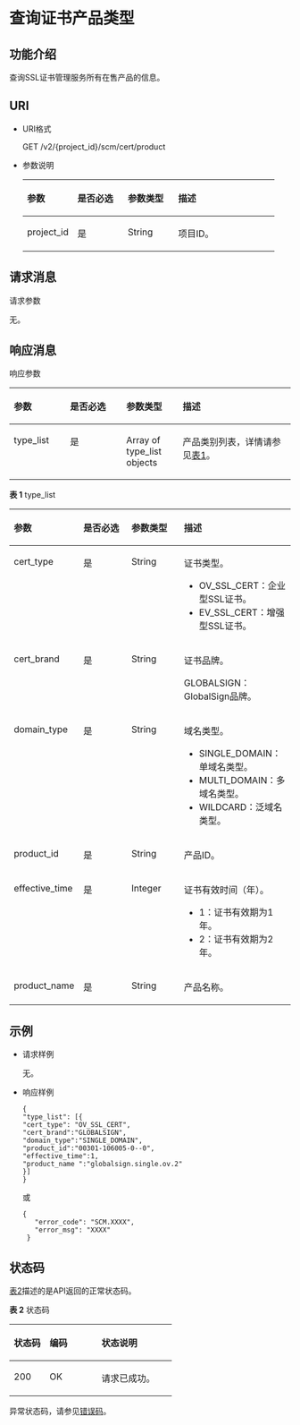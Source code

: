 # 查询证书产品类型<a name="scm_02_0018"></a>

## 功能介绍<a name="zh-cn_topic_0000001123154067_s1731a14fb0144c79bf0fa90c694f34f7"></a>

查询SSL证书管理服务所有在售产品的信息。

## URI<a name="zh-cn_topic_0000001123154067_se70c3e5518a04f60b06032524dddfef4"></a>

-   URI格式

    GET /v2/\{project\_id\}/scm/cert/product

-   参数说明

    <a name="zh-cn_topic_0000001123154067_t982da1e0196d4ec1a28d1fbff2cc8191"></a>
    <table><thead align="left"><tr id="zh-cn_topic_0000001123154067_r6e963322c1e740d181726d2f0e91df5a"><th class="cellrowborder" valign="top" width="20%" id="mcps1.1.5.1.1"><p id="zh-cn_topic_0000001123154067_a3b5bbe5a7f644fd3a74cecbfb3f7ed60"><a name="zh-cn_topic_0000001123154067_a3b5bbe5a7f644fd3a74cecbfb3f7ed60"></a><a name="zh-cn_topic_0000001123154067_a3b5bbe5a7f644fd3a74cecbfb3f7ed60"></a>参数</p>
    </th>
    <th class="cellrowborder" valign="top" width="20%" id="mcps1.1.5.1.2"><p id="zh-cn_topic_0000001123154067_p99351248144012"><a name="zh-cn_topic_0000001123154067_p99351248144012"></a><a name="zh-cn_topic_0000001123154067_p99351248144012"></a>是否必选</p>
    </th>
    <th class="cellrowborder" valign="top" width="20%" id="mcps1.1.5.1.3"><p id="zh-cn_topic_0000001123154067_p2072920430406"><a name="zh-cn_topic_0000001123154067_p2072920430406"></a><a name="zh-cn_topic_0000001123154067_p2072920430406"></a>参数类型</p>
    </th>
    <th class="cellrowborder" valign="top" width="40%" id="mcps1.1.5.1.4"><p id="zh-cn_topic_0000001123154067_a6bb6f1fe56a2454982832e8d56d354d8"><a name="zh-cn_topic_0000001123154067_a6bb6f1fe56a2454982832e8d56d354d8"></a><a name="zh-cn_topic_0000001123154067_a6bb6f1fe56a2454982832e8d56d354d8"></a>描述</p>
    </th>
    </tr>
    </thead>
    <tbody><tr id="zh-cn_topic_0000001123154067_r69bf37b65d3f446eab7b3f4d1b2fcec0"><td class="cellrowborder" valign="top" width="20%" headers="mcps1.1.5.1.1 "><p id="zh-cn_topic_0000001123154067_ae42d73592f58424ea93a11e52d2478dd"><a name="zh-cn_topic_0000001123154067_ae42d73592f58424ea93a11e52d2478dd"></a><a name="zh-cn_topic_0000001123154067_ae42d73592f58424ea93a11e52d2478dd"></a>project_id</p>
    </td>
    <td class="cellrowborder" valign="top" width="20%" headers="mcps1.1.5.1.2 "><p id="zh-cn_topic_0000001123154067_p3935348154016"><a name="zh-cn_topic_0000001123154067_p3935348154016"></a><a name="zh-cn_topic_0000001123154067_p3935348154016"></a>是</p>
    </td>
    <td class="cellrowborder" valign="top" width="20%" headers="mcps1.1.5.1.3 "><p id="zh-cn_topic_0000001123154067_p47291843164012"><a name="zh-cn_topic_0000001123154067_p47291843164012"></a><a name="zh-cn_topic_0000001123154067_p47291843164012"></a>String</p>
    </td>
    <td class="cellrowborder" valign="top" width="40%" headers="mcps1.1.5.1.4 "><p id="zh-cn_topic_0000001123154067_a1314869d2dc147b38461e037d622f7b4"><a name="zh-cn_topic_0000001123154067_a1314869d2dc147b38461e037d622f7b4"></a><a name="zh-cn_topic_0000001123154067_a1314869d2dc147b38461e037d622f7b4"></a>项目ID。</p>
    </td>
    </tr>
    </tbody>
    </table>


## 请求消息<a name="zh-cn_topic_0000001123154067_seb7b7901701247fab30a59b76f1c7f93"></a>

请求参数

无。

## 响应消息<a name="zh-cn_topic_0000001123154067_sfadd53a5f4714e8f87811818d62d0296"></a>

响应参数

<a name="zh-cn_topic_0000001123154067_t98d238e10953421e84a073707024c329"></a>
<table><thead align="left"><tr id="zh-cn_topic_0000001123154067_r144a2c52c5054c6d9243eb2ef3875a21"><th class="cellrowborder" valign="top" width="20%" id="mcps1.1.5.1.1"><p id="zh-cn_topic_0000001123154067_a9156e0b03f054d4e8547e0787f88a51b"><a name="zh-cn_topic_0000001123154067_a9156e0b03f054d4e8547e0787f88a51b"></a><a name="zh-cn_topic_0000001123154067_a9156e0b03f054d4e8547e0787f88a51b"></a>参数</p>
</th>
<th class="cellrowborder" valign="top" width="20%" id="mcps1.1.5.1.2"><p id="zh-cn_topic_0000001123154067_p95061244153613"><a name="zh-cn_topic_0000001123154067_p95061244153613"></a><a name="zh-cn_topic_0000001123154067_p95061244153613"></a>是否必选</p>
</th>
<th class="cellrowborder" valign="top" width="20%" id="mcps1.1.5.1.3"><p id="zh-cn_topic_0000001123154067_p19541134119361"><a name="zh-cn_topic_0000001123154067_p19541134119361"></a><a name="zh-cn_topic_0000001123154067_p19541134119361"></a>参数类型</p>
</th>
<th class="cellrowborder" valign="top" width="40%" id="mcps1.1.5.1.4"><p id="zh-cn_topic_0000001123154067_a0097000016b14857972b7929bcaaa038"><a name="zh-cn_topic_0000001123154067_a0097000016b14857972b7929bcaaa038"></a><a name="zh-cn_topic_0000001123154067_a0097000016b14857972b7929bcaaa038"></a>描述</p>
</th>
</tr>
</thead>
<tbody><tr id="zh-cn_topic_0000001123154067_r3c4af7b36e9240d197ab56255e37b83c"><td class="cellrowborder" valign="top" width="20%" headers="mcps1.1.5.1.1 "><p id="zh-cn_topic_0000001123154067_p1696419386374"><a name="zh-cn_topic_0000001123154067_p1696419386374"></a><a name="zh-cn_topic_0000001123154067_p1696419386374"></a>type_list</p>
</td>
<td class="cellrowborder" valign="top" width="20%" headers="mcps1.1.5.1.2 "><p id="zh-cn_topic_0000001123154067_p19506164463618"><a name="zh-cn_topic_0000001123154067_p19506164463618"></a><a name="zh-cn_topic_0000001123154067_p19506164463618"></a>是</p>
</td>
<td class="cellrowborder" valign="top" width="20%" headers="mcps1.1.5.1.3 "><p id="zh-cn_topic_0000001123154067_p7541541133611"><a name="zh-cn_topic_0000001123154067_p7541541133611"></a><a name="zh-cn_topic_0000001123154067_p7541541133611"></a>Array of type_list objects</p>
</td>
<td class="cellrowborder" valign="top" width="40%" headers="mcps1.1.5.1.4 "><p id="zh-cn_topic_0000001123154067_p33891398102713"><a name="zh-cn_topic_0000001123154067_p33891398102713"></a><a name="zh-cn_topic_0000001123154067_p33891398102713"></a>产品类别列表，详情请参见<a href="#zh-cn_topic_0000001123154067_table4834914203815">表1</a>。</p>
</td>
</tr>
</tbody>
</table>

**表 1**  type\_list

<a name="zh-cn_topic_0000001123154067_table4834914203815"></a>
<table><thead align="left"><tr id="zh-cn_topic_0000001123154067_row17835201419389"><th class="cellrowborder" valign="top" width="20%" id="mcps1.2.5.1.1"><p id="zh-cn_topic_0000001123154067_p147792914382"><a name="zh-cn_topic_0000001123154067_p147792914382"></a><a name="zh-cn_topic_0000001123154067_p147792914382"></a>参数</p>
</th>
<th class="cellrowborder" valign="top" width="20%" id="mcps1.2.5.1.2"><p id="zh-cn_topic_0000001123154067_p5477329193814"><a name="zh-cn_topic_0000001123154067_p5477329193814"></a><a name="zh-cn_topic_0000001123154067_p5477329193814"></a>是否必选</p>
</th>
<th class="cellrowborder" valign="top" width="20%" id="mcps1.2.5.1.3"><p id="zh-cn_topic_0000001123154067_p17477129143815"><a name="zh-cn_topic_0000001123154067_p17477129143815"></a><a name="zh-cn_topic_0000001123154067_p17477129143815"></a>参数类型</p>
</th>
<th class="cellrowborder" valign="top" width="40%" id="mcps1.2.5.1.4"><p id="zh-cn_topic_0000001123154067_p134778296388"><a name="zh-cn_topic_0000001123154067_p134778296388"></a><a name="zh-cn_topic_0000001123154067_p134778296388"></a>描述</p>
</th>
</tr>
</thead>
<tbody><tr id="zh-cn_topic_0000001123154067_row17835314153813"><td class="cellrowborder" valign="top" width="20%" headers="mcps1.2.5.1.1 "><p id="zh-cn_topic_0000001123154067_p15477102973816"><a name="zh-cn_topic_0000001123154067_p15477102973816"></a><a name="zh-cn_topic_0000001123154067_p15477102973816"></a>cert_type</p>
</td>
<td class="cellrowborder" valign="top" width="20%" headers="mcps1.2.5.1.2 "><p id="zh-cn_topic_0000001123154067_p547742983814"><a name="zh-cn_topic_0000001123154067_p547742983814"></a><a name="zh-cn_topic_0000001123154067_p547742983814"></a>是</p>
</td>
<td class="cellrowborder" valign="top" width="20%" headers="mcps1.2.5.1.3 "><p id="zh-cn_topic_0000001123154067_p19477182963812"><a name="zh-cn_topic_0000001123154067_p19477182963812"></a><a name="zh-cn_topic_0000001123154067_p19477182963812"></a>String</p>
</td>
<td class="cellrowborder" valign="top" width="40%" headers="mcps1.2.5.1.4 "><p id="zh-cn_topic_0000001123154067_p047742963816"><a name="zh-cn_topic_0000001123154067_p047742963816"></a><a name="zh-cn_topic_0000001123154067_p047742963816"></a>证书类型。</p>
<a name="zh-cn_topic_0000001123154067_ul18477829203818"></a><a name="zh-cn_topic_0000001123154067_ul18477829203818"></a><ul id="zh-cn_topic_0000001123154067_ul18477829203818"><li>OV_SSL_CERT：企业型SSL证书。</li><li>EV_SSL_CERT：增强型SSL证书。</li></ul>
</td>
</tr>
<tr id="zh-cn_topic_0000001123154067_row5835101493814"><td class="cellrowborder" valign="top" width="20%" headers="mcps1.2.5.1.1 "><p id="zh-cn_topic_0000001123154067_p17478152917381"><a name="zh-cn_topic_0000001123154067_p17478152917381"></a><a name="zh-cn_topic_0000001123154067_p17478152917381"></a>cert_brand</p>
</td>
<td class="cellrowborder" valign="top" width="20%" headers="mcps1.2.5.1.2 "><p id="zh-cn_topic_0000001123154067_p64781129113816"><a name="zh-cn_topic_0000001123154067_p64781129113816"></a><a name="zh-cn_topic_0000001123154067_p64781129113816"></a>是</p>
</td>
<td class="cellrowborder" valign="top" width="20%" headers="mcps1.2.5.1.3 "><p id="zh-cn_topic_0000001123154067_p1347852933816"><a name="zh-cn_topic_0000001123154067_p1347852933816"></a><a name="zh-cn_topic_0000001123154067_p1347852933816"></a>String</p>
</td>
<td class="cellrowborder" valign="top" width="40%" headers="mcps1.2.5.1.4 "><p id="zh-cn_topic_0000001123154067_p2478129123810"><a name="zh-cn_topic_0000001123154067_p2478129123810"></a><a name="zh-cn_topic_0000001123154067_p2478129123810"></a>证书品牌。</p>
<p id="zh-cn_topic_0000001123154067_p204784298387"><a name="zh-cn_topic_0000001123154067_p204784298387"></a><a name="zh-cn_topic_0000001123154067_p204784298387"></a>GLOBALSIGN：GlobalSign品牌。</p>
</td>
</tr>
<tr id="zh-cn_topic_0000001123154067_row148351414123813"><td class="cellrowborder" valign="top" width="20%" headers="mcps1.2.5.1.1 "><p id="zh-cn_topic_0000001123154067_p10478192983818"><a name="zh-cn_topic_0000001123154067_p10478192983818"></a><a name="zh-cn_topic_0000001123154067_p10478192983818"></a>domain_type</p>
</td>
<td class="cellrowborder" valign="top" width="20%" headers="mcps1.2.5.1.2 "><p id="zh-cn_topic_0000001123154067_p1947810294388"><a name="zh-cn_topic_0000001123154067_p1947810294388"></a><a name="zh-cn_topic_0000001123154067_p1947810294388"></a>是</p>
</td>
<td class="cellrowborder" valign="top" width="20%" headers="mcps1.2.5.1.3 "><p id="zh-cn_topic_0000001123154067_p8478162918381"><a name="zh-cn_topic_0000001123154067_p8478162918381"></a><a name="zh-cn_topic_0000001123154067_p8478162918381"></a>String</p>
</td>
<td class="cellrowborder" valign="top" width="40%" headers="mcps1.2.5.1.4 "><p id="zh-cn_topic_0000001123154067_p6478929133813"><a name="zh-cn_topic_0000001123154067_p6478929133813"></a><a name="zh-cn_topic_0000001123154067_p6478929133813"></a>域名类型。</p>
<a name="zh-cn_topic_0000001123154067_ul14478429163810"></a><a name="zh-cn_topic_0000001123154067_ul14478429163810"></a><ul id="zh-cn_topic_0000001123154067_ul14478429163810"><li>SINGLE_DOMAIN：单域名类型。</li><li>MULTI_DOMAIN：多域名类型。</li><li>WILDCARD：泛域名类型。</li></ul>
</td>
</tr>
<tr id="zh-cn_topic_0000001123154067_row19835171418383"><td class="cellrowborder" valign="top" width="20%" headers="mcps1.2.5.1.1 "><p id="zh-cn_topic_0000001123154067_p144795294387"><a name="zh-cn_topic_0000001123154067_p144795294387"></a><a name="zh-cn_topic_0000001123154067_p144795294387"></a>product_id</p>
</td>
<td class="cellrowborder" valign="top" width="20%" headers="mcps1.2.5.1.2 "><p id="zh-cn_topic_0000001123154067_p347942916389"><a name="zh-cn_topic_0000001123154067_p347942916389"></a><a name="zh-cn_topic_0000001123154067_p347942916389"></a>是</p>
</td>
<td class="cellrowborder" valign="top" width="20%" headers="mcps1.2.5.1.3 "><p id="zh-cn_topic_0000001123154067_p114795294388"><a name="zh-cn_topic_0000001123154067_p114795294388"></a><a name="zh-cn_topic_0000001123154067_p114795294388"></a>String</p>
</td>
<td class="cellrowborder" valign="top" width="40%" headers="mcps1.2.5.1.4 "><p id="zh-cn_topic_0000001123154067_p747920299386"><a name="zh-cn_topic_0000001123154067_p747920299386"></a><a name="zh-cn_topic_0000001123154067_p747920299386"></a>产品ID。</p>
</td>
</tr>
<tr id="zh-cn_topic_0000001123154067_row283601433811"><td class="cellrowborder" valign="top" width="20%" headers="mcps1.2.5.1.1 "><p id="zh-cn_topic_0000001123154067_p12479202963818"><a name="zh-cn_topic_0000001123154067_p12479202963818"></a><a name="zh-cn_topic_0000001123154067_p12479202963818"></a>effective_time</p>
</td>
<td class="cellrowborder" valign="top" width="20%" headers="mcps1.2.5.1.2 "><p id="zh-cn_topic_0000001123154067_p74791629163811"><a name="zh-cn_topic_0000001123154067_p74791629163811"></a><a name="zh-cn_topic_0000001123154067_p74791629163811"></a>是</p>
</td>
<td class="cellrowborder" valign="top" width="20%" headers="mcps1.2.5.1.3 "><p id="zh-cn_topic_0000001123154067_p1147912293386"><a name="zh-cn_topic_0000001123154067_p1147912293386"></a><a name="zh-cn_topic_0000001123154067_p1147912293386"></a>Integer</p>
</td>
<td class="cellrowborder" valign="top" width="40%" headers="mcps1.2.5.1.4 "><p id="zh-cn_topic_0000001123154067_p204796297383"><a name="zh-cn_topic_0000001123154067_p204796297383"></a><a name="zh-cn_topic_0000001123154067_p204796297383"></a>证书有效时间（年）。</p>
<a name="zh-cn_topic_0000001123154067_ul11479229103819"></a><a name="zh-cn_topic_0000001123154067_ul11479229103819"></a><ul id="zh-cn_topic_0000001123154067_ul11479229103819"><li>1：证书有效期为1年。</li><li>2：证书有效期为2年。</li></ul>
</td>
</tr>
<tr id="zh-cn_topic_0000001123154067_row28366140385"><td class="cellrowborder" valign="top" width="20%" headers="mcps1.2.5.1.1 "><p id="zh-cn_topic_0000001123154067_p347912911383"><a name="zh-cn_topic_0000001123154067_p347912911383"></a><a name="zh-cn_topic_0000001123154067_p347912911383"></a>product_name</p>
</td>
<td class="cellrowborder" valign="top" width="20%" headers="mcps1.2.5.1.2 "><p id="zh-cn_topic_0000001123154067_p18479122973818"><a name="zh-cn_topic_0000001123154067_p18479122973818"></a><a name="zh-cn_topic_0000001123154067_p18479122973818"></a>是</p>
</td>
<td class="cellrowborder" valign="top" width="20%" headers="mcps1.2.5.1.3 "><p id="zh-cn_topic_0000001123154067_p1547919291386"><a name="zh-cn_topic_0000001123154067_p1547919291386"></a><a name="zh-cn_topic_0000001123154067_p1547919291386"></a>String</p>
</td>
<td class="cellrowborder" valign="top" width="40%" headers="mcps1.2.5.1.4 "><p id="zh-cn_topic_0000001123154067_p147922920382"><a name="zh-cn_topic_0000001123154067_p147922920382"></a><a name="zh-cn_topic_0000001123154067_p147922920382"></a>产品名称。</p>
</td>
</tr>
</tbody>
</table>

## 示例<a name="zh-cn_topic_0000001123154067_section916185511014"></a>

-   请求样例

    无。

-   响应样例

    ```
    { 
    "type_list": [{
    "cert_type": "OV_SSL_CERT",
    "cert_brand":"GLOBALSIGN",
    "domain_type":"SINGLE_DOMAIN",
    "product_id":"00301-106005-0--0",
    "effective_time":1,
    "product_name ":"globalsign.single.ov.2"
    }]
    }
    ```

    或

    ```
    { 
       "error_code": "SCM.XXXX",  
       "error_msg": "XXXX"   
     }
    ```


## 状态码<a name="zh-cn_topic_0000001123154067_section3454223421"></a>

[表2](#zh-cn_topic_0000001123154067_scm_02_0014_zh-cn_topic_0079615001_table20596071)描述的是API返回的正常状态码。

**表 2**  状态码

<a name="zh-cn_topic_0000001123154067_scm_02_0014_zh-cn_topic_0079615001_table20596071"></a>
<table><thead align="left"><tr id="zh-cn_topic_0000001123154067_scm_02_0014_zh-cn_topic_0079615001_row9746163"><th class="cellrowborder" valign="top" width="22%" id="mcps1.2.4.1.1"><p id="zh-cn_topic_0000001123154067_scm_02_0014_p57545694203043"><a name="zh-cn_topic_0000001123154067_scm_02_0014_p57545694203043"></a><a name="zh-cn_topic_0000001123154067_scm_02_0014_p57545694203043"></a>状态码</p>
</th>
<th class="cellrowborder" valign="top" width="32%" id="mcps1.2.4.1.2"><p id="zh-cn_topic_0000001123154067_scm_02_0014_p4531342288"><a name="zh-cn_topic_0000001123154067_scm_02_0014_p4531342288"></a><a name="zh-cn_topic_0000001123154067_scm_02_0014_p4531342288"></a>编码</p>
</th>
<th class="cellrowborder" valign="top" width="46%" id="mcps1.2.4.1.3"><p id="zh-cn_topic_0000001123154067_scm_02_0014_p30689603203043"><a name="zh-cn_topic_0000001123154067_scm_02_0014_p30689603203043"></a><a name="zh-cn_topic_0000001123154067_scm_02_0014_p30689603203043"></a>状态说明</p>
</th>
</tr>
</thead>
<tbody><tr id="zh-cn_topic_0000001123154067_scm_02_0014_zh-cn_topic_0079615001_row48621261"><td class="cellrowborder" valign="top" width="22%" headers="mcps1.2.4.1.1 "><p id="zh-cn_topic_0000001123154067_scm_02_0014_zh-cn_topic_0079615001_p46008046"><a name="zh-cn_topic_0000001123154067_scm_02_0014_zh-cn_topic_0079615001_p46008046"></a><a name="zh-cn_topic_0000001123154067_scm_02_0014_zh-cn_topic_0079615001_p46008046"></a>200</p>
</td>
<td class="cellrowborder" valign="top" width="32%" headers="mcps1.2.4.1.2 "><p id="zh-cn_topic_0000001123154067_scm_02_0014_p7538425819"><a name="zh-cn_topic_0000001123154067_scm_02_0014_p7538425819"></a><a name="zh-cn_topic_0000001123154067_scm_02_0014_p7538425819"></a>OK</p>
</td>
<td class="cellrowborder" valign="top" width="46%" headers="mcps1.2.4.1.3 "><p id="zh-cn_topic_0000001123154067_scm_02_0014_zh-cn_topic_0079615001_p35664277"><a name="zh-cn_topic_0000001123154067_scm_02_0014_zh-cn_topic_0079615001_p35664277"></a><a name="zh-cn_topic_0000001123154067_scm_02_0014_zh-cn_topic_0079615001_p35664277"></a>请求已成功。</p>
</td>
</tr>
</tbody>
</table>

异常状态码，请参见[错误码](https://support.huaweicloud.com/api-scm/ErrorCode.html)。

